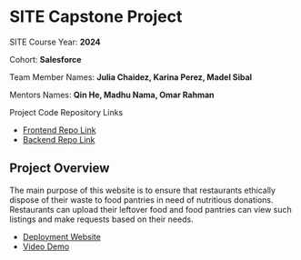 # SITE Capstone Project

SITE Course Year: **2024**

Cohort: **Salesforce**

Team Member Names: **Julia Chaidez, Karina Perez, Madel Sibal**

Mentors Names: **Qin He, Madhu Nama, Omar Rahman**

Project Code Repository Links

* [Frontend Repo Link](https://github.com/FTL-2024-Pod-C/leftover-love-ui)
* [Backend Repo Link](https://github.com/FTL-2024-Pod-C/leftover-love-api)

## Project Overview

The main purpose of this website is to ensure that restaurants ethically dispose of their waste to food pantries in need of nutritious donations. Restaurants can upload their leftover food and food pantries can view such listings and make requests based on their needs. 

* [Deployment Website](https://leftover-love-ui.onrender.com/)
* [Video Demo](https://www.loom.com/share/0062634f072043b28b99b40bf97e6c53?sid=7a2bb2f1-4fca-4825-8654-2bd455b5470a)
